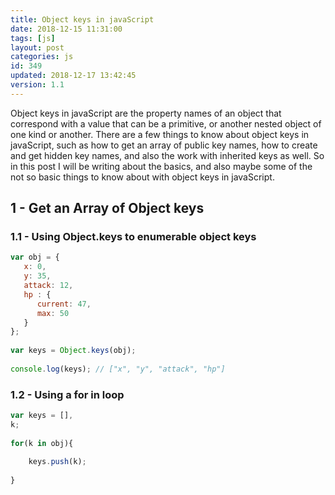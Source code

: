 ```yaml
---
title: Object keys in javaScript
date: 2018-12-15 11:31:00
tags: [js]
layout: post
categories: js
id: 349
updated: 2018-12-17 13:42:45
version: 1.1
---
```


Object keys in javaScript are the property names of an object that correspond with a value that can be a primitive, or another nested object of one kind or another. There are a few things to know about object keys in javaScript, such as how to get an array of public key names, how to create and get hidden key names, and also the work with inherited keys as well. So in this post I will be writing about the basics, and also maybe some of the not so basic things to know about with object keys in javaScript.

<!-- more -->

## 1 - Get an Array of Object keys

### 1.1 - Using Object.keys to enumerable object keys

```js
var obj = {
   x: 0,
   y: 35,
   attack: 12,
   hp : {
      current: 47,
      max: 50
   }
};
 
var keys = Object.keys(obj);
 
console.log(keys); // ["x", "y", "attack", "hp"]
```

### 1.2 - Using a for in loop

```js
var keys = [],
k;
 
for(k in obj){
 
    keys.push(k);
 
}
```